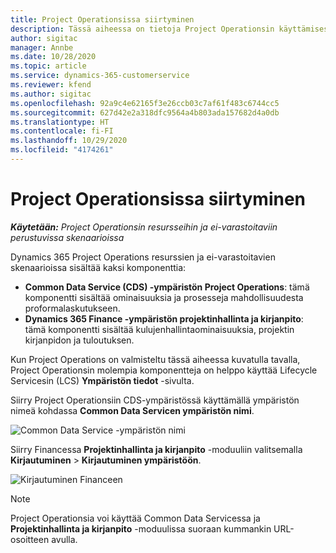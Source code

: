 ```yaml
---
title: Project Operationsissa siirtyminen
description: Tässä aiheessa on tietoja Project Operationsin käyttämisestä Lifecycle Servicesessa.
author: sigitac
manager: Annbe
ms.date: 10/28/2020
ms.topic: article
ms.service: dynamics-365-customerservice
ms.reviewer: kfend
ms.author: sigitac
ms.openlocfilehash: 92a9c4e62165f3e26ccb03c7af61f483c6744cc5
ms.sourcegitcommit: 627d42e2a318dfc9564a4b803ada157682d4a0db
ms.translationtype: HT
ms.contentlocale: fi-FI
ms.lasthandoff: 10/29/2020
ms.locfileid: "4174261"
---
```

# <a name="navigate-project-operations"></a>Project Operationsissa siirtyminen

_**Käytetään:** Project Operationsin resursseihin ja ei-varastoitaviin perustuvissa skenaarioissa_

Dynamics 365 Project Operations resurssien ja ei-varastoitavien skenaarioissa sisältää kaksi komponenttia: 

 - **Common Data Service (CDS) -ympäristön Project Operations**: tämä komponentti sisältää ominaisuuksia ja prosesseja mahdollisuudesta proformalaskutukseen. 
 - **Dynamics 365 Finance -ympäristön projektinhallinta ja kirjanpito**: tämä komponentti sisältää kulujenhallintaominaisuuksia, projektin kirjanpidon ja tuloutuksen. 

Kun Project Operations on valmisteltu tässä aiheessa kuvatulla tavalla, Project Operationsin molempia komponentteja on helppo käyttää Lifecycle Servicesin (LCS) **Ympäristön tiedot** -sivulta.  

Siirry Project Operationsiin CDS-ympäristössä käyttämällä ympäristön nimeä kohdassa **Common Data Servicen ympäristön nimi**. 

  ![Common Data Service -ympäristön nimi](./media/environment-name.PNG)

Siirry Financessa **Projektinhallinta ja kirjanpito** -moduuliin valitsemalla **Kirjautuminen** > **Kirjautuminen ympäristöön**.  

   ![Kirjautuminen Financeen](./media/environment-login.PNG)

> [!NOTE]
> Project Operationsia voi käyttää Common Data Servicessa ja **Projektinhallinta ja kirjanpito** -moduulissa suoraan kummankin URL-osoitteen avulla. 
